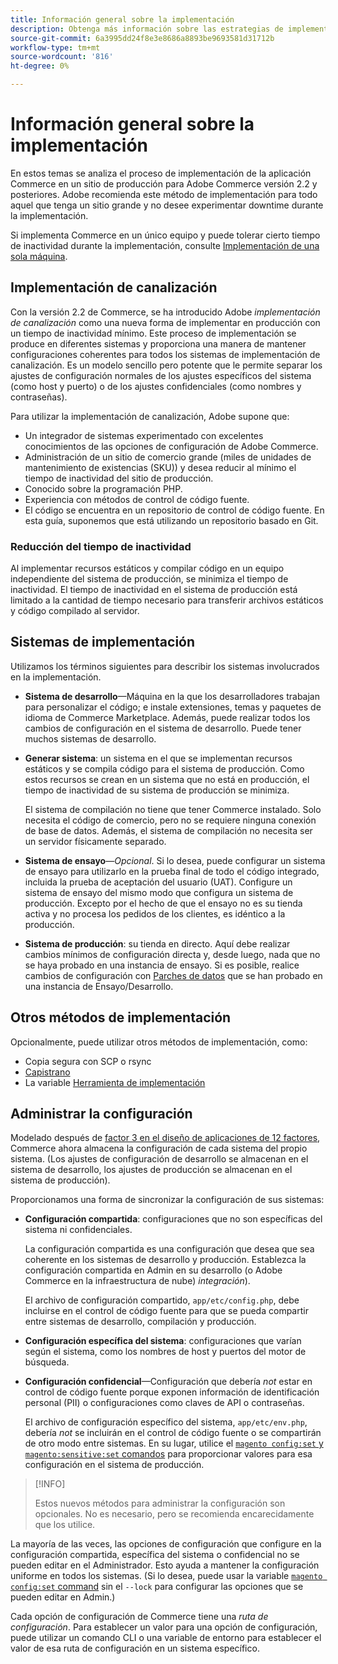 ```yaml
---
title: Información general sobre la implementación
description: Obtenga más información sobre las estrategias de implementación para la aplicación Commerce.
source-git-commit: 6a3995dd24f8e3e8686a8893be9693581d31712b
workflow-type: tm+mt
source-wordcount: '816'
ht-degree: 0%

---
```



# Información general sobre la implementación

En estos temas se analiza el proceso de implementación de la aplicación Commerce en un sitio de producción para Adobe Commerce versión 2.2 y posteriores. Adobe recomienda este método de implementación para todo aquel que tenga un sitio grande y no desee experimentar downtime durante la implementación.

Si implementa Commerce en un único equipo y puede tolerar cierto tiempo de inactividad durante la implementación, consulte [Implementación de una sola máquina](../deployment/single-machine.md).

## Implementación de canalización

Con la versión 2.2 de Commerce, se ha introducido Adobe _implementación de canalización_ como una nueva forma de implementar en producción con un tiempo de inactividad mínimo. Este proceso de implementación se produce en diferentes sistemas y proporciona una manera de mantener configuraciones coherentes para todos los sistemas de implementación de canalización. Es un modelo sencillo pero potente que le permite separar los ajustes de configuración normales de los ajustes específicos del sistema (como host y puerto) o de los ajustes confidenciales (como nombres y contraseñas).

Para utilizar la implementación de canalización, Adobe supone que:

- Un integrador de sistemas experimentado con excelentes conocimientos de las opciones de configuración de Adobe Commerce.
- Administración de un sitio de comercio grande (miles de unidades de mantenimiento de existencias (SKU)) y desea reducir al mínimo el tiempo de inactividad del sitio de producción.
- Conocido sobre la programación PHP.
- Experiencia con métodos de control de código fuente.
- El código se encuentra en un repositorio de control de código fuente. En esta guía, suponemos que está utilizando un repositorio basado en Git.

### Reducción del tiempo de inactividad

Al implementar recursos estáticos y compilar código en un equipo independiente del sistema de producción, se minimiza el tiempo de inactividad. El tiempo de inactividad en el sistema de producción está limitado a la cantidad de tiempo necesario para transferir archivos estáticos y código compilado al servidor.

## Sistemas de implementación

Utilizamos los términos siguientes para describir los sistemas involucrados en la implementación.

- **Sistema de desarrollo**—Máquina en la que los desarrolladores trabajan para personalizar el código; e instale extensiones, temas y paquetes de idioma de Commerce Marketplace. Además, puede realizar todos los cambios de configuración en el sistema de desarrollo. Puede tener muchos sistemas de desarrollo.

- **Generar sistema**: un sistema en el que se implementan recursos estáticos y se compila código para el sistema de producción. Como estos recursos se crean en un sistema que no está en producción, el tiempo de inactividad de su sistema de producción se minimiza.

   El sistema de compilación no tiene que tener Commerce instalado. Solo necesita el código de comercio, pero no se requiere ninguna conexión de base de datos. Además, el sistema de compilación no necesita ser un servidor físicamente separado.

- **Sistema de ensayo**—_Opcional_. Si lo desea, puede configurar un sistema de ensayo para utilizarlo en la prueba final de todo el código integrado, incluida la prueba de aceptación del usuario (UAT). Configure un sistema de ensayo del mismo modo que configura un sistema de producción. Excepto por el hecho de que el ensayo no es su tienda activa y no procesa los pedidos de los clientes, es idéntico a la producción.

- **Sistema de producción**: su tienda en directo. Aquí debe realizar cambios mínimos de configuración directa y, desde luego, nada que no se haya probado en una instancia de ensayo. Si es posible, realice cambios de configuración con [Parches de datos](https://developer.adobe.com/commerce/php/development/components/declarative-schema/patches/) que se han probado en una instancia de Ensayo/Desarrollo.

## Otros métodos de implementación

Opcionalmente, puede utilizar otros métodos de implementación, como:

- Copia segura con SCP o rsync
- [Capistrano](https://capistranorb.com/documentation/overview/what-is-capistrano)
- La variable [Herramienta de implementación](https://deployer.org/)

## Administrar la configuración

Modelado después de [factor 3 en el diseño de aplicaciones de 12 factores](https://12factor.net/config), Commerce ahora almacena la configuración de cada sistema del propio sistema. (Los ajustes de configuración de desarrollo se almacenan en el sistema de desarrollo, los ajustes de producción se almacenan en el sistema de producción).

Proporcionamos una forma de sincronizar la configuración de sus sistemas:

- **Configuración compartida**: configuraciones que no son específicas del sistema ni confidenciales.

   La configuración compartida es una configuración que desea que sea coherente en los sistemas de desarrollo y producción. Establezca la configuración compartida en Admin en su desarrollo (o Adobe Commerce en la infraestructura de nube) _integración_).

   El archivo de configuración compartido, `app/etc/config.php`, debe incluirse en el control de código fuente para que se pueda compartir entre sistemas de desarrollo, compilación y producción.

- **Configuración específica del sistema**: configuraciones que varían según el sistema, como los nombres de host y puertos del motor de búsqueda.

- **Configuración confidencial**—Configuración que debería _not_ estar en control de código fuente porque exponen información de identificación personal (PII) o configuraciones como claves de API o contraseñas.

   El archivo de configuración específico del sistema, `app/etc/env.php`, debería _not_ se incluirán en el control de código fuente o se compartirán de otro modo entre sistemas. En su lugar, utilice el [`magento config:set` y `magento:sensitive:set` comandos](../cli/set-configuration-values.md) para proporcionar valores para esa configuración en el sistema de producción.

>[!INFO]
>
>Estos nuevos métodos para administrar la configuración son opcionales. No es necesario, pero se recomienda encarecidamente que los utilice.

La mayoría de las veces, las opciones de configuración que configure en la configuración compartida, específica del sistema o confidencial no se pueden editar en el Administrador. Esto ayuda a mantener la configuración uniforme en todos los sistemas. (Si lo desea, puede usar la variable [`magento config:set` command](../cli/set-configuration-values.md) sin el `--lock` para configurar las opciones que se pueden editar en Admin.)

Cada opción de configuración de Commerce tiene una _ruta de configuración_. Para establecer un valor para una opción de configuración, puede utilizar un comando CLI o una variable de entorno para establecer el valor de esa ruta de configuración en un sistema específico.
